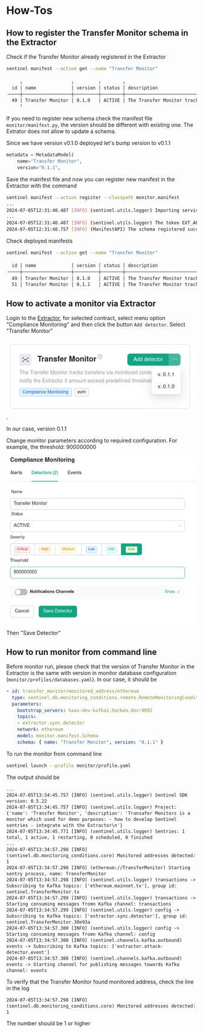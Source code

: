 # How-Tos


## How to register the Transfer Monitor schema in the Extractor

Check if the Transfer Monitor already registered in the Extractor

```sh
sentinel manifest --action get --name "Transfer Monitor"

     ╷                  ╷         ╷        ╷
  id │ name             │ version │ status │ description
╶────┼──────────────────┼─────────┼────────┼────────────────────────────────╴
  49 │ Transfer Monitor │ 0.1.0   │ ACTIVE │ The Transfer Monitor tracks ...
     ╵                  
```
If you need to register new schema check the manifest file `monitor/manifest.py`, the version should be different with 
existing one. The Extrator does not allow to update a schema. 

Since we have version v0.1.0 deployed let's bump version to v0.1.1
```python
metadata = MetadataModel(
    name="Transfer Monitor",
    version="0.1.1",
```

Save the mainfest file and now you can register new manifest in the Extractor with the command

```sh
sentinel manifest --action register --classpath monitor.manifest
...
2024-07-05T12:31:40.487 [INFO] (sentinel.utils.logger) Importing service account tokens
...
2024-07-05T12:31:40.487 [INFO] (sentinel.utils.logger) The token EXT_API_TOKEN specified in env variables
2024-07-05T12:31:40.757 [INFO] (ManifestAPI) The schema registered succesfully
```

Check deployed manifests

```sh
sentinel manifest --action get --name "Transfer Monitor"

  id │ name             │ version │ status │ description
╶────┼──────────────────┼─────────┼────────┼──────────────────────────────────────────────╴
  49 │ Transfer Monitor │ 0.1.0   │ ACTIVE │ The Transfer Monitor tracks transfers via ... 
  51 │ Transfer Monitor │ 0.1.1   │ ACTIVE │ The Transfer Monitor tracks transfers via ...
```

## How to activate a monitor via Extractor

Login to the [Extractor](https://app.extractor.dev.hacken.cloud/), for selected contract, select menu option 
"Compliance Monitoring" and then click the button `Add detector`. Select "Transfer Monitor" 

![Transfer-Monitor-Versions](Transfer-Monitor-Versions.png). 

In our case, version 0.1.1

Change monitor parameters according to required configuration. For example, the threshold: 900000000

![Transfer-Monitor-Configuration](Transfer-Monitor-Configuration.png)

Then "Save Detector"

## How to run monitor from command line

Before monitor run, please check that the version of Transfer Monitor in the Extractor is the same with version 
in monitor database configuration (`monitor/profiles/databases.yaml`). In our case, it should be

```yaml
- id: transfer_monitor/monitored_address/ethereum
  type: sentinel.db.monitoring_conditions.remote.RemoteMonitoringConditionsDB
  parameters:
    bootstrap_servers: haas-dev-kafka1.hacken.dev:9092
    topics:
    - extractor.sync.detector
    network: ethereum
    model: monitor.manifest.Schema
    schema: { name: "Transfer Monitor", version: "0.1.1" }
```

To run the monitor from command line

```sh
sentinel launch --profile monitor/profile.yaml
```

The output should be
```
...
2024-07-05T13:34:45.757 [INFO] (sentinel.utils.logger) Sentinel SDK version: 0.5.22
2024-07-05T13:34:45.757 [INFO] (sentinel.utils.logger) Project: {'name': 'Transfer Monitor', 'description': 'Transafer Monitors is a monitor which used for demo purposes: - how to develop Sentinel sentries - integrate with the Extractor\n'}
2024-07-05T13:34:45.771 [INFO] (sentinel.utils.logger) Sentries: 1 total, 1 active, 1 restarting, 0 scheduled, 0 finished
...
2024-07-05T13:34:57.298 [INFO] (sentinel.db.monitoring_conditions.core) Monitored addresses detected: 1
2024-07-05T13:34:57.298 [INFO] (ethereum://TransferMonitor) Starting sentry process, name: TransferMonitor
2024-07-05T13:34:57.298 [INFO] (sentinel.utils.logger) transactions -> Subscribing to Kafka topics: ['ethereum.mainnet.tx'], group id: sentinel.TransferMonitor.tx
2024-07-05T13:34:57.299 [INFO] (sentinel.utils.logger) transactions -> Starting consuming messages fromn Kafka channel: transactions
2024-07-05T13:34:57.299 [INFO] (sentinel.utils.logger) config -> Subscribing to Kafka topics: ['extractor.sync.detector'], group id: sentinel.TransferMonitor.30e93a
2024-07-05T13:34:57.300 [INFO] (sentinel.utils.logger) config -> Starting consuming messages fromn Kafka channel: config
2024-07-05T13:34:57.300 [INFO] (sentinel.channels.kafka.outbound) events -> Subscribing to Kafka topics: ['extractor.attack-detector.event']
2024-07-05T13:34:57.300 [INFO] (sentinel.channels.kafka.outbound) events -> Starting channel for publishing messages towards Kafka channel: events
```

To verify that the Transfer Monitor found monitored address, check the line in the log
```
2024-07-05T13:34:57.298 [INFO] (sentinel.db.monitoring_conditions.core) Monitored addresses detected: 1
```

The number should be 1 or higher

